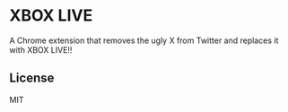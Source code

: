 # XBOX LIVE

A Chrome extension that removes the ugly X from Twitter and replaces it with XBOX LIVE!!

## License

MIT
